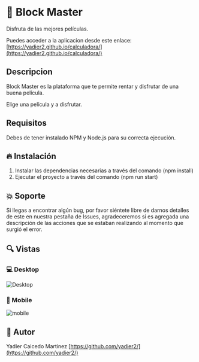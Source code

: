 # 💎  Block Master
 Disfruta de las mejores películas.

Puedes acceder a la aplicacion desde este enlace:
[https://yadier2.github.io/calculadora/](https://yadier2.github.io/calculadora/)

## Descripcion
Block Master es la plataforma que te permite rentar y disfrutar de una buena película.

Elige una película y a disfrutar.

## Requisitos
Debes de tener instalado NPM y Node.js para su correcta ejecución.

## 🔥 Instalación
1. Instalar las dependencias necesarias a través  del comando (npm install)<br/>
2. Ejecutar el proyecto a través  del comando (npm run start)

## :collision: Soporte
Si llegas a encontrar algún bug, por favor siéntete libre de darnos detalles de este en nuestra pestaña de Issues, agradeceremos si es agregada una descripción de las acciones que se estaban realizando al momento que surgió el error.

## 🔍 Vistas 

### 💻 Desktop
![Desktop](https://i.ibb.co/r336pHX/movie1.png)

### 📱 Mobile

![mobile](https://i.ibb.co/5WYBJyj/movie2.png)


## 🌟 Autor

Yadier Caicedo Martinez [https://github.com/yadier2/](https://github.com/yadier2/)
